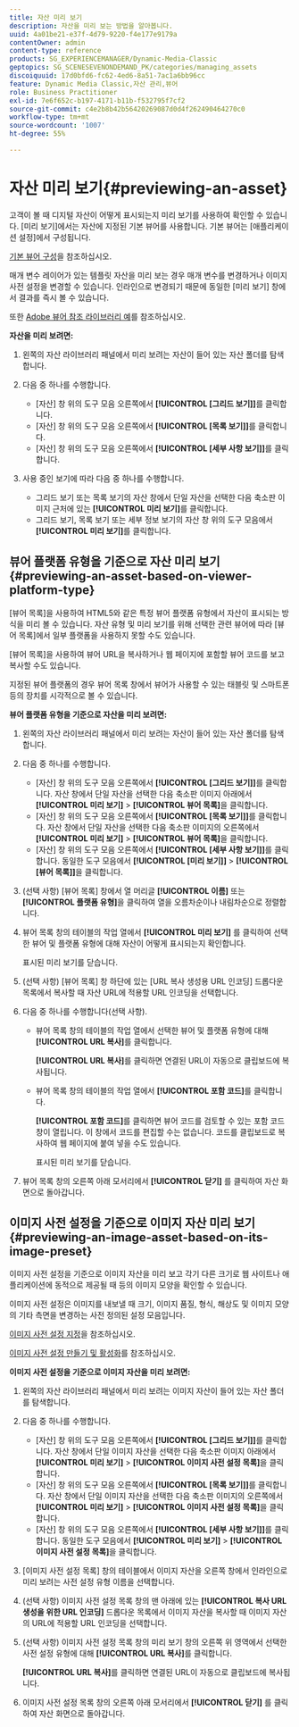 ```yaml
---
title: 자산 미리 보기
description: 자산을 미리 보는 방법을 알아봅니다.
uuid: 4a01be21-e37f-4d79-9220-f4e177e9179a
contentOwner: admin
content-type: reference
products: SG_EXPERIENCEMANAGER/Dynamic-Media-Classic
geptopics: SG_SCENESEVENONDEMAND_PK/categories/managing_assets
discoiquuid: 17d0bfd6-fc62-4ed6-8a51-7ac1a6bb96cc
feature: Dynamic Media Classic,자산 관리,뷰어
role: Business Practitioner
exl-id: 7e6f652c-b197-4171-b11b-f532795f7cf2
source-git-commit: c4e2b8b42b56420269087d0d4f262490464270c0
workflow-type: tm+mt
source-wordcount: '1007'
ht-degree: 55%

---
```


# 자산 미리 보기{#previewing-an-asset}

고객이 볼 때 디지털 자산이 어떻게 표시되는지 미리 보기를 사용하여 확인할 수 있습니다. [미리 보기]에서는 자산에 지정된 기본 뷰어를 사용합니다. 기본 뷰어는 [애플리케이션 설정]에서 구성됩니다.

[기본 뷰어 구성](application-setup.md#configuring_default_viewers)을 참조하십시오.

매개 변수 레이어가 있는 템플릿 자산을 미리 보는 경우 매개 변수를 변경하거나 이미지 사전 설정을 변경할 수 있습니다. 인라인으로 변경되기 때문에 동일한 [미리 보기] 창에서 결과를 즉시 볼 수 있습니다.

또한 [Adobe 뷰어 참조 라이브러리 예](https://landing.adobe.com/en/na/dynamic-media/ctir-2755/live-demos.html)를 참조하십시오.

**자산을 미리 보려면:**

1. 왼쪽의 자산 라이브러리 패널에서 미리 보려는 자산이 들어 있는 자산 폴더를 탐색합니다.
1. 다음 중 하나를 수행합니다.

   * [자산] 창 위의 도구 모음 오른쪽에서 **[!UICONTROL [그리드 보기]]**&#x200B;를 클릭합니다. 
   * [자산] 창 위의 도구 모음 오른쪽에서 **[!UICONTROL [목록 보기]]**&#x200B;를 클릭합니다. 
   * [자산] 창 위의 도구 모음 오른쪽에서 **[!UICONTROL [세부 사항 보기]]**&#x200B;를 클릭합니다. 

1. 사용 중인 보기에 따라 다음 중 하나를 수행합니다.

   * 그리드 보기 또는 목록 보기의 자산 창에서 단일 자산을 선택한 다음 축소판 이미지 근처에 있는 **[!UICONTROL 미리 보기]**&#x200B;를 클릭합니다.
   * 그리드 보기, 목록 보기 또는 세부 정보 보기의 자산 창 위의 도구 모음에서 **[!UICONTROL 미리 보기]**&#x200B;를 클릭합니다.

## 뷰어 플랫폼 유형을 기준으로 자산 미리 보기 {#previewing-an-asset-based-on-viewer-platform-type}

[뷰어 목록]을 사용하여 HTML5와 같은 특정 뷰어 플랫폼 유형에서 자산이 표시되는 방식을 미리 볼 수 있습니다. 자산 유형 및 미리 보기를 위해 선택한 관련 뷰어에 따라 [뷰어 목록]에서 일부 플랫폼을 사용하지 못할 수도 있습니다.

[뷰어 목록]을 사용하여 뷰어 URL을 복사하거나 웹 페이지에 포함할 뷰어 코드를 보고 복사할 수도 있습니다.

지정된 뷰어 플랫폼의 경우 뷰어 목록 창에서 뷰어가 사용할 수 있는 태블릿 및 스마트폰 등의 장치를 시각적으로 볼 수 있습니다.

**뷰어 플랫폼 유형을 기준으로 자산을 미리 보려면:**

1. 왼쪽의 자산 라이브러리 패널에서 미리 보려는 자산이 들어 있는 자산 폴더를 탐색합니다.
1. 다음 중 하나를 수행합니다.

   * [자산] 창 위의 도구 모음 오른쪽에서 **[!UICONTROL [그리드 보기]]**&#x200B;를 클릭합니다. 자산 창에서 단일 자산을 선택한 다음 축소판 이미지 아래에서 **[!UICONTROL 미리 보기]** > **[!UICONTROL 뷰어 목록]**&#x200B;을 클릭합니다.
   * [자산] 창 위의 도구 모음 오른쪽에서 **[!UICONTROL [목록 보기]]**&#x200B;를 클릭합니다. 자산 창에서 단일 자산을 선택한 다음 축소판 이미지의 오른쪽에서 **[!UICONTROL 미리 보기]** > **[!UICONTROL 뷰어 목록]**&#x200B;을 클릭합니다.
   * [자산] 창 위의 도구 모음 오른쪽에서 **[!UICONTROL [세부 사항 보기]]**&#x200B;를 클릭합니다. 동일한 도구 모음에서 **[!UICONTROL [미리 보기]]** > **[!UICONTROL [뷰어 목록]]**&#x200B;을 클릭합니다.

1. (선택 사항) [뷰어 목록] 창에서 열 머리글 **[!UICONTROL 이름]** 또는 **[!UICONTROL 플랫폼 유형]**&#x200B;을 클릭하여 열을 오름차순이나 내림차순으로 정렬합니다.
1. 뷰어 목록 창의 테이블의 작업 열에서 **[!UICONTROL 미리 보기]** 를 클릭하여 선택한 뷰어 및 플랫폼 유형에 대해 자산이 어떻게 표시되는지 확인합니다.

   표시된 미리 보기를 닫습니다.

1. (선택 사항) [뷰어 목록] 창 하단에 있는 [URL 복사 생성용 URL 인코딩] 드롭다운 목록에서 복사할 때 자산 URL에 적용할 URL 인코딩을 선택합니다.
1. 다음 중 하나를 수행합니다(선택 사항).

   * 뷰어 목록 창의 테이블의 작업 열에서 선택한 뷰어 및 플랫폼 유형에 대해 **[!UICONTROL URL 복사]**&#x200B;를 클릭합니다.

      **[!UICONTROL URL 복사]**&#x200B;를 클릭하면 연결된 URL이 자동으로 클립보드에 복사됩니다.

   * 뷰어 목록 창의 테이블의 작업 열에서 **[!UICONTROL 포함 코드]**&#x200B;를 클릭합니다.

      **[!UICONTROL 포함 코드]**&#x200B;를 클릭하면 뷰어 코드를 검토할 수 있는 포함 코드 창이 열립니다. 이 창에서 코드를 편집할 수는 없습니다. 코드를 클립보드로 복사하여 웹 페이지에 붙여 넣을 수도 있습니다.

      표시된 미리 보기를 닫습니다.

1. 뷰어 목록 창의 오른쪽 아래 모서리에서 **[!UICONTROL 닫기]** 를 클릭하여 자산 화면으로 돌아갑니다.

## 이미지 사전 설정을 기준으로 이미지 자산 미리 보기 {#previewing-an-image-asset-based-on-its-image-preset}

이미지 사전 설정을 기준으로 이미지 자산을 미리 보고 각기 다른 크기로 웹 사이트나 애플리케이션에 동적으로 제공될 때 등의 이미지 모양을 확인할 수 있습니다.

이미지 사전 설정은 이미지를 내보낼 때 크기, 이미지 품질, 형식, 해상도 및 이미지 모양의 기타 측면을 변경하는 사전 정의된 설정 모음입니다.

[이미지 사전 설정 지정](setting-image-presets.md#setting_up_image_presets)을 참조하십시오.

[이미지 사전 설정 만들기 및 활성화](creating-enabling-image-presets.md#creating_and_enabling_image_presets)를 참조하십시오.

**이미지 사전 설정을 기준으로 이미지 자산을 미리 보려면:**

1. 왼쪽의 자산 라이브러리 패널에서 미리 보려는 이미지 자산이 들어 있는 자산 폴더를 탐색합니다.
1. 다음 중 하나를 수행합니다.

   * [자산] 창 위의 도구 모음 오른쪽에서 **[!UICONTROL [그리드 보기]]**&#x200B;를 클릭합니다. 자산 창에서 단일 이미지 자산을 선택한 다음 축소판 이미지 아래에서 **[!UICONTROL 미리 보기]** > **[!UICONTROL 이미지 사전 설정 목록]**&#x200B;을 클릭합니다.
   * [자산] 창 위의 도구 모음 오른쪽에서 **[!UICONTROL [목록 보기]]**&#x200B;를 클릭합니다. 자산 창에서 단일 이미지 자산을 선택한 다음 축소판 이미지의 오른쪽에서 **[!UICONTROL 미리 보기]** > **[!UICONTROL 이미지 사전 설정 목록]**&#x200B;을 클릭합니다.
   * [자산] 창 위의 도구 모음 오른쪽에서 **[!UICONTROL [세부 사항 보기]]**&#x200B;를 클릭합니다. 동일한 도구 모음에서 **[!UICONTROL 미리 보기]** > **[!UICONTROL 이미지 사전 설정 목록]**&#x200B;을 클릭합니다.

1. [이미지 사전 설정 목록] 창의 테이블에서 이미지 자산을 오른쪽 창에서 인라인으로 미리 보려는 사전 설정 유형 이름을 선택합니다.
1. (선택 사항) 이미지 사전 설정 목록 창의 맨 아래에 있는 **[!UICONTROL 복사 URL 생성을 위한 URL 인코딩]** 드롭다운 목록에서 이미지 자산을 복사할 때 이미지 자산의 URL에 적용할 URL 인코딩을 선택합니다.
1. (선택 사항) 이미지 사전 설정 목록 창의 미리 보기 창의 오른쪽 위 영역에서 선택한 사전 설정 유형에 대해 **[!UICONTROL URL 복사]**&#x200B;를 클릭합니다.

   **[!UICONTROL URL 복사]**&#x200B;를 클릭하면 연결된 URL이 자동으로 클립보드에 복사됩니다.

1. 이미지 사전 설정 목록 창의 오른쪽 아래 모서리에서 **[!UICONTROL 닫기]** 를 클릭하여 자산 화면으로 돌아갑니다.
